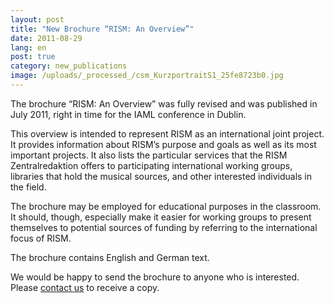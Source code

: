 ```yaml
---
layout: post
title: "New Brochure “RISM: An Overview”"
date: 2011-08-29
lang: en
post: true
category: new_publications
image: /uploads/_processed_/csm_KurzportraitS1_25fe8723b0.jpg
---
```



The brochure “RISM: An Overview” was fully revised and was published in July 2011, right in time for the IAML conference in Dublin.

This overview is intended to represent RISM as an international joint project. It provides information about RISM’s purpose and goals as well as its most important projects. It also lists the particular services that the RISM Zentralredaktion offers to participating international working groups, libraries that hold the musical sources, and other interested individuals in the field.

The brochure may be employed for educational purposes in the classroom. It should, though, especially make it easier for working groups to present themselves to potential sources of funding by referring to the international focus of RISM.

The brochure contains English and German text.

We would be happy to send the brochure to anyone who is interested. Please [contact us](mailto:contact@rism.info "Opens window for sending email") to receive a copy.